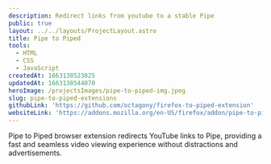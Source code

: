 ```yaml
---
description: Redirect links from youtube to a stable Pipe
public: true
layout: ../../layouts/ProjectLayout.astro
title: Pipe to Piped
tools:
  - HTML
  - CSS
  - JavaScript
createdAt: 1663138523825
updatedAt: 1663138544070
heroImage: /projectsImages/pipe-to-piped-img.jpeg
slug: pipe-to-piped-extensions
githubLink: 'https://github.com/octagony/firefox-to-piped-extension'
websiteLink: 'https://addons.mozilla.org/en-US/firefox/addon/pipe-to-piped/'
---
```


Pipe to Piped browser extension redirects YouTube links to Pipe, providing a fast and seamless video viewing experience without distractions and advertisements.
